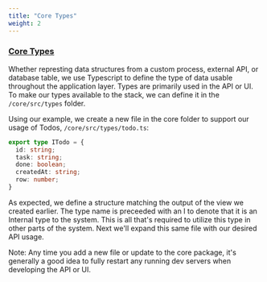 ```yaml
---
title: "Core Types"
weight: 2
---
```


### [Core Types](#core-types)

Whether represting data structures from a custom process, external API, or database table, we use Typescript to define the type of data usable throughout the application layer. Types are primarily used in the API or UI. To make our types available to the stack, we can define it in the `/core/src/types` folder.

Using our example, we create a new file in the core folder to support our usage of Todos, `/core/src/types/todo.ts`:

```typescript
export type ITodo = {
  id: string;
  task: string;
  done: boolean;
  createdAt: string;
  row: number;
}
```

As expected, we define a structure matching the output of the view we created earlier. The type name is preceeded with an I to denote that it is an Internal type to the system. This is all that's required to utilize this type in other parts of the system. Next we'll expand this same file with our desired API usage.

Note: Any time you add a new file or update to the core package, it's generally a good idea to fully restart any running dev servers when developing the API or UI.